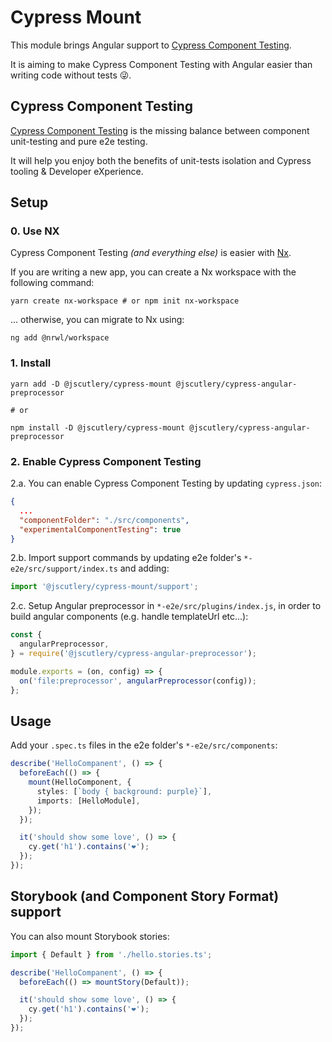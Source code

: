 # Cypress Mount

This module brings Angular support to [Cypress Component Testing](https://docs.cypress.io/guides/component-testing/introduction.html#What-is-Cypress-Component-Testing).

It is aiming to make Cypress Component Testing with Angular easier than writing code without tests 😜.

## Cypress Component Testing

[Cypress Component Testing](https://docs.cypress.io/guides/component-testing/introduction.html#What-is-Cypress-Component-Testing) is the missing balance between component unit-testing and pure e2e testing.

It will help you enjoy both the benefits of unit-tests isolation and Cypress tooling & Developer eXperience.

## Setup

### 0. Use NX

Cypress Component Testing _(and everything else)_ is easier with [Nx](https://nx.dev/latest/angular/getting-started/why-nx).

If you are writing a new app, you can create a Nx workspace with the following command:

```shell
yarn create nx-workspace # or npm init nx-workspace
```

... otherwise, you can migrate to Nx using:

```shell
ng add @nrwl/workspace
```

### 1. Install

```shell
yarn add -D @jscutlery/cypress-mount @jscutlery/cypress-angular-preprocessor

# or

npm install -D @jscutlery/cypress-mount @jscutlery/cypress-angular-preprocessor
```

### 2. Enable Cypress Component Testing

2.a. You can enable Cypress Component Testing by updating `cypress.json`:

```json
{
  ...
  "componentFolder": "./src/components",
  "experimentalComponentTesting": true
}
```

2.b. Import support commands by updating e2e folder's `*-e2e/src/support/index.ts` and adding:

```ts
import '@jscutlery/cypress-mount/support';
```

2.c. Setup Angular preprocessor in `*-e2e/src/plugins/index.js`, in order to build angular components (e.g. handle templateUrl etc...):

```ts
const {
  angularPreprocessor,
} = require('@jscutlery/cypress-angular-preprocessor');

module.exports = (on, config) => {
  on('file:preprocessor', angularPreprocessor(config));
};
```

## Usage

Add your `.spec.ts` files in the e2e folder's `*-e2e/src/components`:

```ts
describe('HelloCompanent', () => {
  beforeEach(() => {
    mount(HelloComponent, {
      styles: [`body { background: purple}`],
      imports: [HelloModule],
    });
  });

  it('should show some love', () => {
    cy.get('h1').contains('❤️');
  });
});
```

## Storybook (and Component Story Format) support

You can also mount Storybook stories:

```ts
import { Default } from './hello.stories.ts';

describe('HelloCompanent', () => {
  beforeEach(() => mountStory(Default));

  it('should show some love', () => {
    cy.get('h1').contains('❤️');
  });
});
```
